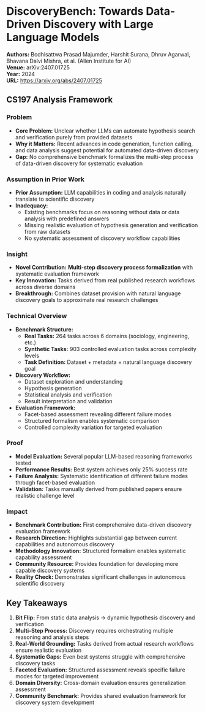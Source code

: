 # DiscoveryBench: Towards Data-Driven Discovery with Large Language Models

**Authors:** Bodhisattwa Prasad Majumder, Harshit Surana, Dhruv Agarwal, Bhavana Dalvi Mishra, et al. (Allen Institute for AI)  
**Venue:** arXiv:2407.01725  
**Year:** 2024  
**URL:** https://arxiv.org/abs/2407.01725

## CS197 Analysis Framework

### Problem
- **Core Problem:** Unclear whether LLMs can automate hypothesis search and verification purely from provided datasets
- **Why it Matters:** Recent advances in code generation, function calling, and data analysis suggest potential for automated data-driven discovery
- **Gap:** No comprehensive benchmark formalizes the multi-step process of data-driven discovery for systematic evaluation

### Assumption in Prior Work
- **Prior Assumption:** LLM capabilities in coding and analysis naturally translate to scientific discovery
- **Inadequacy:** 
  - Existing benchmarks focus on reasoning without data or data analysis with predefined answers
  - Missing realistic evaluation of hypothesis generation and verification from raw datasets
  - No systematic assessment of discovery workflow capabilities

### Insight
- **Novel Contribution:** **Multi-step discovery process formalization** with systematic evaluation framework
- **Key Innovation:** Tasks derived from real published research workflows across diverse domains
- **Breakthrough:** Combines dataset provision with natural language discovery goals to approximate real research challenges

### Technical Overview
- **Benchmark Structure:**
  - **Real Tasks:** 264 tasks across 6 domains (sociology, engineering, etc.)
  - **Synthetic Tasks:** 903 controlled evaluation tasks across complexity levels
  - **Task Definition:** Dataset + metadata + natural language discovery goal
- **Discovery Workflow:**
  - Dataset exploration and understanding
  - Hypothesis generation
  - Statistical analysis and verification
  - Result interpretation and validation
- **Evaluation Framework:**
  - Facet-based assessment revealing different failure modes
  - Structured formalism enables systematic comparison
  - Controlled complexity variation for targeted evaluation

### Proof
- **Model Evaluation:** Several popular LLM-based reasoning frameworks tested
- **Performance Results:** Best system achieves only 25% success rate
- **Failure Analysis:** Systematic identification of different failure modes through facet-based evaluation
- **Validation:** Tasks manually derived from published papers ensure realistic challenge level

### Impact
- **Benchmark Contribution:** First comprehensive data-driven discovery evaluation framework
- **Research Direction:** Highlights substantial gap between current capabilities and autonomous discovery
- **Methodology Innovation:** Structured formalism enables systematic capability assessment
- **Community Resource:** Provides foundation for developing more capable discovery systems
- **Reality Check:** Demonstrates significant challenges in autonomous scientific discovery

## Key Takeaways
1. **Bit Flip:** From static data analysis → dynamic hypothesis discovery and verification
2. **Multi-Step Process:** Discovery requires orchestrating multiple reasoning and analysis steps
3. **Real-World Grounding:** Tasks derived from actual research workflows ensure realistic evaluation
4. **Systematic Gaps:** Even best systems struggle with comprehensive discovery tasks
5. **Faceted Evaluation:** Structured assessment reveals specific failure modes for targeted improvement
6. **Domain Diversity:** Cross-domain evaluation ensures generalization assessment
7. **Community Benchmark:** Provides shared evaluation framework for discovery system development